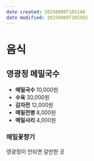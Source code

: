 ```yaml
---
date created: 20250809T185140
date modified: 20250809T185502
---
```

# 음식
## 영광정 메밀국수
- **메밀국수** 10,000원
- **수육** 30,000원
- **감자전** 12,000원
- **메밀전병** 8,000원
- **메밀사리** 4,000원
### 메밀꽃향기
영광정이 안되면 갈만한 곳
